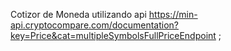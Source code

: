 Cotizor de Moneda utilizando api https://min-api.cryptocompare.com/documentation?key=Price&cat=multipleSymbolsFullPriceEndpoint ;
